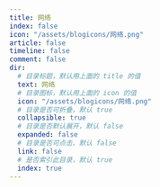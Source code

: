 ```yaml
---
title: 网络
index: false
icon: "/assets/blogicons/网络.png"
article: false
timeline: false
comment: false
dir:
  # 目录标题，默认用上面的 title 的值
  text: 网络
  # 目录图标，默认用上面的 icon 的值
  icon: "/assets/blogicons/网络.png"
  # 目录是否可折叠，默认 true
  collapsible: true
  # 目录是否默认展开，默认 false
  expanded: false
  # 目录是否可点击，默认 false
  link: false
  # 是否索引此目录，默认 true
  index: true
---
```


<div class="catalog-display-container">
  <Catalog hideHeading />
</div>
